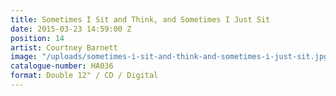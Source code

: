```yaml
---
title: Sometimes I Sit and Think, and Sometimes I Just Sit
date: 2015-03-23 14:59:00 Z
position: 14
artist: Courtney Barnett
image: "/uploads/sometimes-i-sit-and-think-and-sometimes-i-just-sit.jpg"
catalogue-number: HA036
format: Double 12" / CD / Digital
---
```


